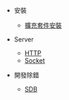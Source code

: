 * 安裝

  * [擴充套件安裝](zh-tw/install.md)

* Server

  * [HTTP](zh-tw/server/http.md)
  * [Socket](zh-tw/server/socket.md)

* 開發除錯

  * [SDB](zh-tw/tools/sdb.md)